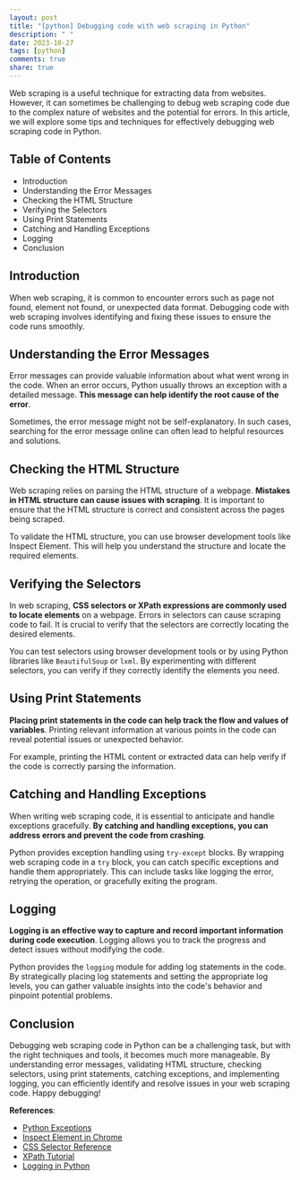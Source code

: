 ```yaml
---
layout: post
title: "[python] Debugging code with web scraping in Python"
description: " "
date: 2023-10-27
tags: [python]
comments: true
share: true
---
```


Web scraping is a useful technique for extracting data from websites. However, it can sometimes be challenging to debug web scraping code due to the complex nature of websites and the potential for errors. In this article, we will explore some tips and techniques for effectively debugging web scraping code in Python.

## Table of Contents

- Introduction
- Understanding the Error Messages
- Checking the HTML Structure
- Verifying the Selectors
- Using Print Statements
- Catching and Handling Exceptions
- Logging
- Conclusion

## Introduction

When web scraping, it is common to encounter errors such as page not found, element not found, or unexpected data format. Debugging code with web scraping involves identifying and fixing these issues to ensure the code runs smoothly.

## Understanding the Error Messages

Error messages can provide valuable information about what went wrong in the code. When an error occurs, Python usually throws an exception with a detailed message. **This message can help identify the root cause of the error**.

Sometimes, the error message might not be self-explanatory. In such cases, searching for the error message online can often lead to helpful resources and solutions.

## Checking the HTML Structure

Web scraping relies on parsing the HTML structure of a webpage. **Mistakes in HTML structure can cause issues with scraping**. It is important to ensure that the HTML structure is correct and consistent across the pages being scraped.

To validate the HTML structure, you can use browser development tools like Inspect Element. This will help you understand the structure and locate the required elements.

## Verifying the Selectors

In web scraping, **CSS selectors or XPath expressions are commonly used to locate elements** on a webpage. Errors in selectors can cause scraping code to fail. It is crucial to verify that the selectors are correctly locating the desired elements.

You can test selectors using browser development tools or by using Python libraries like `BeautifulSoup` or `lxml`. By experimenting with different selectors, you can verify if they correctly identify the elements you need.

## Using Print Statements

**Placing print statements in the code can help track the flow and values of variables**. Printing relevant information at various points in the code can reveal potential issues or unexpected behavior.

For example, printing the HTML content or extracted data can help verify if the code is correctly parsing the information.

## Catching and Handling Exceptions

When writing web scraping code, it is essential to anticipate and handle exceptions gracefully. **By catching and handling exceptions, you can address errors and prevent the code from crashing**.

Python provides exception handling using `try-except` blocks. By wrapping web scraping code in a `try` block, you can catch specific exceptions and handle them appropriately. This can include tasks like logging the error, retrying the operation, or gracefully exiting the program.

## Logging

**Logging is an effective way to capture and record important information during code execution**. Logging allows you to track the progress and detect issues without modifying the code.

Python provides the `logging` module for adding log statements in the code. By strategically placing log statements and setting the appropriate log levels, you can gather valuable insights into the code's behavior and pinpoint potential problems.

## Conclusion

Debugging web scraping code in Python can be a challenging task, but with the right techniques and tools, it becomes much more manageable. By understanding error messages, validating HTML structure, checking selectors, using print statements, catching exceptions, and implementing logging, you can efficiently identify and resolve issues in your web scraping code. Happy debugging!

**References**:
- [Python Exceptions](https://docs.python.org/3/tutorial/errors.html)
- [Inspect Element in Chrome](https://developers.google.com/web/tools/chrome-devtools/dom)
- [CSS Selector Reference](https://developer.mozilla.org/en-US/docs/Learn/CSS/Building_blocks/Selectors)
- [XPath Tutorial](https://www.w3schools.com/xml/xpath_intro.asp)
- [Logging in Python](https://docs.python.org/3/library/logging.html)